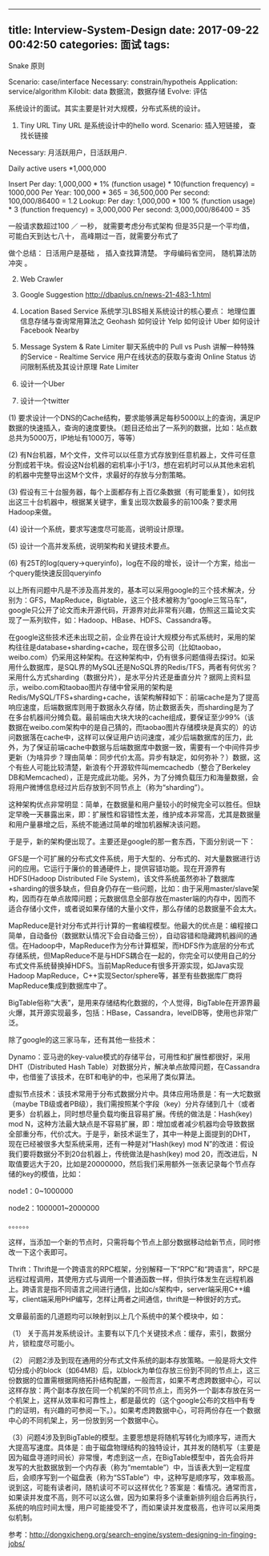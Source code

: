 


---
title: Interview-System-Design
date: 2017-09-22 00:42:50
categories: 面试
tags:
---

Snake 原则

Scenario: case/interface
Necessary: constrain/hypotheis
Application: service/algorithm
Kilobit: data 数据流，数据存储
Evolve: 评估

系统设计的面试。其实主要是针对大规模，分布式系统的设计。

1. Tiny URL 
Tiny URL 是系统设计中的hello word. 
Scenario:
插入短链接，
查找长链接

Necessary:
月活跃用户，日活跃用户.

Daily active users
*1,000,000

Insert 
Per day: 1,000,000 * 1% (function usage) * 10(function frequency) = 1000,000
Per Year: 100,000 * 365 = 36,500,000
Per second: 100,000/86400 = 1.2
Lookup:
Per day: 1,000,000 * 100 % (function usage) * 3 (function frequency) = 3,000,000
Per second: 3,000,000/86400 = 35

一般请求数超过100 ／ 一秒， 就需要考虑分布式架构
但是35只是一个平均值，可能白天到达七八十， 高峰期过一百，就需要分布式了

做个总结：
     日活用户是基础 ，
     插入查找算清楚。
     字母编码省空间，
     随机算法防冲突 。


2. Web Crawler 

3. Google Suggestion
http://dbaplus.cn/news-21-483-1.html

4. Location Based Service
系统学习LBS相关系统设计的核心要点：
地理位置信息存储与查询常用算法之 Geohash
如何设计 Yelp
如何设计 Uber
如何设计 Facebook Nearby

5. Message System & Rate Limiter
聊天系统中的 Pull vs Push
讲解一种特殊的Service - Realtime Service
用户在线状态的获取与查询 Online Status
访问限制系统及其设计原理 Rate Limiter

6. 设计一个Uber

7. 设计一个twitter

(1) 要求设计一个DNS的Cache结构，要求能够满足每秒5000以上的查询，满足IP数据的快速插入，查询的速度要快。（题目还给出了一系列的数据，比如：站点数总共为5000万，IP地址有1000万，等等）

(2) 有N台机器，M个文件，文件可以以任意方式存放到任意机器上，文件可任意分割成若干块。假设这N台机器的宕机率小于1/3，想在宕机时可以从其他未宕机的机器中完整导出这M个文件，求最好的存放与分割策略。

(3) 假设有三十台服务器，每个上面都存有上百亿条数据（有可能重复），如何找出这三十台机器中，根据某关键字，重复出现次数最多的前100条？要求用Hadoop来做。

(4) 设计一个系统，要求写速度尽可能高，说明设计原理。

(5) 设计一个高并发系统，说明架构和关键技术要点。

(6) 有25T的log(query->queryinfo)，log在不段的增长，设计一个方案，给出一个query能快速反回queryinfo

以上所有问题中凡是不涉及高并发的，基本可以采用google的三个技术解决，分别为：GFS，MapReduce，Bigtable，这三个技术被称为“google三驾马车”，google只公开了论文而未开源代码，开源界对此非常有兴趣，仿照这三篇论文实现了一系列软件，如：Hadoop、HBase、HDFS、Cassandra等。

在google这些技术还未出现之前，企业界在设计大规模分布式系统时，采用的架构往往是database+sharding+cache，现在很多公司（比如taobao，weibo.com）仍采用这种架构。在这种架构中，仍有很多问题值得去探讨。如采用什么数据库，是SQL界的MySQL还是NoSQL界的Redis/TFS，两者有何优劣？ 采用什么方式sharding（数据分片），是水平分片还是垂直分片？据网上资料显示，weibo.com和taobao图片存储中曾采用的架构是Redis/MySQL/TFS+sharding+cache，该架构解释如下：前端cache是为了提高响应速度，后端数据库则用于数据永久存储，防止数据丢失，而sharding是为了在多台机器间分摊负载。最前端由大块大块的cache组成，要保证至少99%（该数据在weibo.com架构中的是自己猜的，而taobao图片存储模块是真实的）的访问数据落在cache中，这样可以保证用户访问速度，减少后端数据库的压力，此外，为了保证前端cache中数据与后端数据库中数据一致，需要有一个中间件异步更新（为啥异步？理由简单：同步代价太高。异步有缺定，如何弥补？）数据，这个有些人可能比较清楚，新浪有个开源软件叫memcachedb（整合了Berkeley DB和Memcached），正是完成此功能。另外，为了分摊负载压力和海量数据，会将用户微博信息经过片后存放到不同节点上（称为“sharding”）。

这种架构优点非常明显：简单，在数据量和用户量较小的时候完全可以胜任。但缺定早晚一天暴露出来，即：扩展性和容错性太差，维护成本非常高，尤其是数据量和用户量暴增之后，系统不能通过简单的增加机器解决该问题。

于是乎，新的架构便出现了。主要还是google的那一套东西，下面分别说一下：

GFS是一个可扩展的分布式文件系统，用于大型的、分布式的、对大量数据进行访问的应用。它运行于廉价的普通硬件上，提供容错功能。现在开源界有HDFS(Hadoop Distributed File System)，该文件系统虽然弥补了数据库+sharding的很多缺点，但自身仍存在一些问题，比如：由于采用master/slave架构，因而存在单点故障问题；元数据信息全部存放在master端的内存中，因而不适合存储小文件，或者说如果存储的大量小文件，那么存储的总数据量不会太大。

MapReduce是针对分布式并行计算的一套编程模型。他最大的优点是：编程接口简单，自动备份（数据默认情况下会自动备三份），自动容错和隐藏跨机器间的通信。在Hadoop中，MapReduce作为分布计算框架，而HDFS作为底层的分布式存储系统，但MapReduce不是与HDFS耦合在一起的，你完全可以使用自己的分布式文件系统替换掉HDFS。当前MapReduce有很多开源实现，如Java实现Hadoop MapReduce，C++实现Sector/sphere等，甚至有些数据库厂商将MapReduce集成到数据库中了。

BigTable俗称“大表”，是用来存储结构化数据的，个人觉得，BigTable在开源界最火爆，其开源实现最多，包括：HBase，Cassandra，levelDB等，使用也非常广泛。

除了google的这三家马车，还有其他一些技术：

Dynamo：亚马逊的key-value模式的存储平台，可用性和扩展性都很好，采用DHT（Distributed Hash Table）对数据分片，解决单点故障问题，在Cassandra中，也借鉴了该技术，在BT和电驴的中，也采用了类似算法。

虚拟节点技术：该技术常用于分布式数据分片中。具体应用场景是：有一大坨数据（maybe TB级或者PB级），我们需按照某个字段（key）分片存储到几十（或者更多）台机器上，同时想尽量负载均衡且容易扩展。传统的做法是：Hash(key) mod N，这种方法最大缺点是不容易扩展，即：增加或者减少机器均会导致数据全部重分布，代价忒大。于是乎，新技术诞生了，其中一种是上面提到的DHT，现在已经被很多大型系统采用，还有一种是对“Hash(key) mod N”的改进：假设我们要将数据分不到20台机器上，传统做法是hash(key) mod 20，而改进后，N取值要远大于20，比如是20000000，然后我们采用额外一张表记录每个节点存储的key的模值，比如：

node1：0~1000000

node2：1000001~2000000

。。。。。。

这样，当添加一个新的节点时，只需将每个节点上部分数据移动给新节点，同时修改一下这个表即可。

Thrift：Thrift是一个跨语言的RPC框架，分别解释一下“RPC”和“跨语言”，RPC是远程过程调用，其使用方式与调用一个普通函数一样，但执行体发生在远程机器上。跨语言是指不同语言之间进行通信，比如c/s架构中，server端采用C++编写，client端采用PHP编写，怎样让两者之间通信，thrift是一种很好的方式。

文章最前面的几道题均可以映射到以上几个系统中的某个模块中，如：

（1） 关于高并发系统设计。主要有以下几个关键技术点：缓存，索引，数据分片，锁粒度尽可能小。

（2） 问题2涉及到现在通用的分布式文件系统的副本存放策略。一般是将大文件切分成小的block（如64MB）后，以block为单位存放三份到不同的节点上，这三份数据的位置需根据网络拓扑结构配置，一般而言，如果不考虑跨数据中心，可以这样存放：两个副本存放在同一个机架的不同节点上，而另外一个副本存放在另一个机架上，这样从效率和可靠性上，都是最优的（这个google公布的文档中有专门的证明，有兴趣的可参阅一下。）。如果考虑跨数据中心，可将两份存在一个数据中心的不同机架上，另一份放到另一个数据中心。

（3）问题4涉及到BigTable的模型。主要思想是将随机写转化为顺序写，进而大大提高写速度。具体是：由于磁盘物理结构的独特设计，其并发的随机写（主要是因为磁盘寻道时间长）非常慢，考虑到这一点，在BigTable模型中，首先会将并发写的大批数据放到一个内存表（称为“memtable”）中，当该表大到一定程度后，会顺序写到一个磁盘表（称为“SSTable”）中，这种写是顺序写，效率极高。说到这，可能有读者问，随机读可不可以这样优化？答案是：看情况。通常而言，如果读并发度不高，则不可以这么做，因为如果将多个读重新排列组合后再执行，系统的响应时间太慢，用户可能接受不了，而如果读并发度极高，也许可以采用类似机制。



参考：http://dongxicheng.org/search-engine/system-designing-in-finging-jobs/


